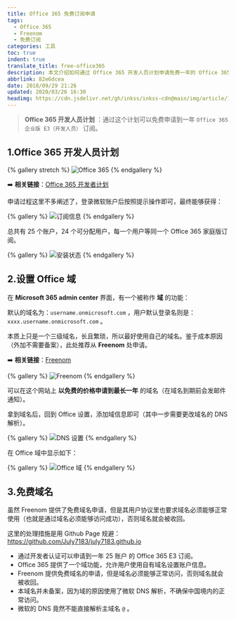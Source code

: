 ```yaml
---
title: Office 365 免费订阅申请
tags:
  - Office 365
  - Freenom
  - 免费订阅
categories: 工具
toc: true
indent: true
translate_title: free-office365
description: 本文介绍如何通过 Office 365 开发人员计划申请免费一年的 Office 365 企业版 E3（开发人员）订阅，含 25 个账户，还讲解设置 Office 域的方法及从 Freenom 申请免费域名的注意事项。
abbrlink: 82e6dcea
date: 2018/09/29 21:26
updated: 2020/03/26 16:30
headimg: https://cdn.jsdelivr.net/gh/inkss/inkss-cdn@main/img/article/18-09@Office-365-免费订阅申请/Hexo博客封面.png
---
```


> **Office 365 开发人员计划** ：通过这个计划可以免费申请到一年 `Office 365 企业版 E3（开发人员）` 订阅。

## 1.Office 365 开发人员计划

{% gallery stretch %}
![Office 365](https://cdn.jsdelivr.net/gh/inkss/inkss-cdn@main/img/article/18-09@Office-365-免费订阅申请/01.png)
{% endgallery %}

 :arrow_right: **相关链接**：[Office 365 开发者计划](https://developer.microsoft.com/zh-cn/office/dev-program)

申请过程这里不多阐述了，登录微软账户后按照提示操作即可，最终能够获得：

{% gallery %}
![订阅信息](https://cdn.jsdelivr.net/gh/inkss/inkss-cdn@main/img/article/18-09@Office-365-免费订阅申请/02.png)
{% endgallery %}

总共有 25 个账户，24 个可分配用户，每一个用户等同一个 Office 365 家庭版订阅。

{% gallery %}
![安装状态](https://cdn.jsdelivr.net/gh/inkss/inkss-cdn@main/img/article/18-09@Office-365-免费订阅申请/03.png)
{% endgallery %}

## 2.设置 Office 域

在 **Microsoft 365 admin center** 界面，有一个被称作 **域** 的功能：

默认的域名为：`username.onmicrosoft.com` ，用户默认登录名则是：`xxxx.username.onmicrosoft.com` 。

本质上只是一个三级域名，长且繁琐，所以最好使用自己的域名。鉴于成本原因（外加不需要备案），此处推荐从   **Freenom** 处申请。

 :arrow_right: **相关链接**：[Freenom](https://www.freenom.com/zh/index.html)

{% gallery %}
![Freenom](https://cdn.jsdelivr.net/gh/inkss/inkss-cdn@main/img/article/18-09@Office-365-免费订阅申请/04.png)
{% endgallery %}

可以在这个网站上 **以免费的价格申请到最长一年** 的域名（在域名到期前会发邮件通知）。

拿到域名后，回到 Office 设置，添加域信息即可（其中一步需要更改域名的 DNS 解析）。

{% gallery %}
![DNS 设置](https://cdn.jsdelivr.net/gh/inkss/inkss-cdn@main/img/article/18-09@Office-365-免费订阅申请/05.png)
{% endgallery %}

在 Office 域中显示如下：

{% gallery %}
![Office 域](https://cdn.jsdelivr.net/gh/inkss/inkss-cdn@main/img/article/18-09@Office-365-免费订阅申请/06.png)
{% endgallery %}

## 3.免费域名

虽然 Freenom 提供了免费域名申请，但是其用户协议里也要求域名必须能够正常使用（也就是通过域名必须能够访问成功），否则域名就会被收回。

这里的处理措施是用 Github Page 规避：https://github.com/July7183/july7183.github.io

* 通过开发者认证可以申请到一年 25 账户 的 Office 365 E3 订阅。
* Office 365 提供了一个域功能，允许用户使用自有域名设置账户信息。
* Freenom 提供免费域名的申请，但是域名必须能够正常访问，否则域名就会被收回。
* 本域名并未备案，因为域的原因使用了微软 DNS 解析，不确保中国境内的正常访问。
* 微软的 DNS 竟然不能直接解析主域名 `@` 。

